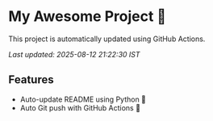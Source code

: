 # My Awesome Project 🚀

This project is automatically updated using GitHub Actions.

_Last updated: 2025-08-12 21:22:30 IST_

## Features
- Auto-update README using Python 🐍
- Auto Git push with GitHub Actions 🤖
